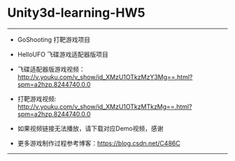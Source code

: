 # Unity3d-learning-HW5
---


 - GoShooting  打靶游戏项目
 - HelloUFO    飞碟游戏适配器版项目

 - 飞碟适配器版游戏视频： http://v.youku.com/v_show/id_XMzU1OTkzMzY3Mg==.html?spm=a2hzp.8244740.0.0
 - 打靶游戏视频:         http://v.youku.com/v_show/id_XMzU1OTkzMTkzMg==.html?spm=a2hzp.8244740.0.0
 
 - 如果视频链接无法播放，请下载对应Demo视频，感谢
 
 - 更多游戏制作过程参考博客：https://blog.csdn.net/C486C

---
